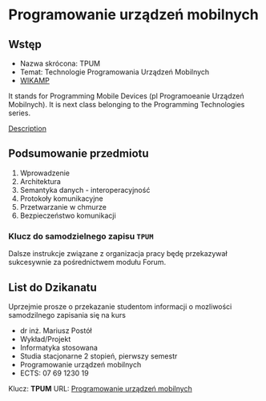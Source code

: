 # Programowanie urządzeń mobilnych

## Wstęp

- Nazwa skrócona: TPUM
- Temat: Technologie Programowania Urządzeń Mobilnych 
- [WIKAMP](https://ftims.edu.p.lodz.pl/course/view.php?id=1816)

It stands for Programming Mobile Devices (pl Programoeanie Urządzeń Mobilnych).
It is next class belonging to the Programming Technologies series.

[Description](https://programy.p.lodz.pl/ectslabel-web/przedmiot_3.jsp?l=pl&idPrzedmiotu=172860&pkId=1149&s=1&j=0&w=informatyka%20stosowana&v=3)

## Podsumowanie przedmiotu

1. Wprowadzenie
1. Architektura
1. Semantyka danych - interoperacyjność
1. Protokoły komunikacyjne
1. Przetwarzanie w chmurze
1. Bezpieczeństwo komunikacji

### Klucz do samodzielnego zapisu `TPUM`

Dalsze instrukcje związane z organizacja pracy będę przekazywał sukcesywnie za pośrednictwem modułu Forum.

## List do Dzikanatu

Uprzejmie prosze o przekazanie studentom informacji o mozliwości samodzilnego zapisania się na kurs

- dr inż. Mariusz Postół
- Wykład/Projekt
- Informatyka stosowana
- Studia stacjonarne 2 stopień, pierwszy semestr
- Programowanie urządzeń mobilnych
- ECTS: 07 69 1230 19

Klucz: **TPUM**
URL: [Programowanie urządzeń mobilnych](https://ftims.edu.p.lodz.pl/course/search.php?q=TPUM&areaids=core_course-course)
